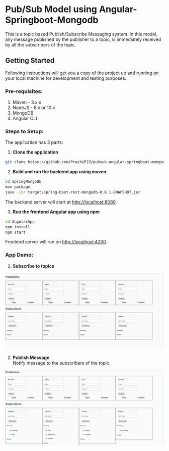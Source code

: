 # Pub/Sub Model using Angular-Springboot-Mongodb
This is a topic based Publish/Subscribe Messaging system. In this model, any message published by the publisher to a topic, is immediately received by all the subscribers of the topic.

## Getting Started
Following instructions will get you a copy of the project up and running on your local machine for development and testing purposes.

### Pre-requisites:
1. Maven - 3.x.x
2. NodeJS - 8.x or 10.x
3. MongoDB
4. Angular CLI

### Steps to Setup:

The application has 3 parts:

1. **Clone the application**
```bash
git clone https://github.com/PrachiP23/pubsub-angular-springboot-mongodb.git
```

2. **Build and run the backend app using maven**
```bash
cd SpringMongoDb
mvn package
java -jar target\spring-boot-rest-mongodb-0.0.1-SNAPSHOT.jar
```

The backend server will start at <http://localhost:8080>.

3. **Run the frontend Angular app using npm**
```bash
cd AngularApp
npm install
npm start
```
Frontend server will run on <http://localhost:4200>.

### App Demo:
1. **Subscribe to topics**  

![](gifs/subscribe.gif)  


2. **Publish Message**  
    Notify message to the subscribers of the topic.  

![](gifs/publish.gif)
